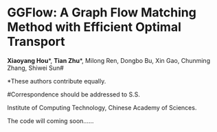 # GGFlow: A Graph Flow Matching Method with Efficient Optimal Transport

**Xiaoyang Hou***, **Tian Zhu***, Milong Ren, Dongbo Bu, Xin Gao, Chunming Zhang, Shiwei Sun#

*These authors contribute equally.

#Correspondence should be addressed to S.S.

Institute of Computing Technology, Chinese Academy of Sciences.

The code will coming soon......

